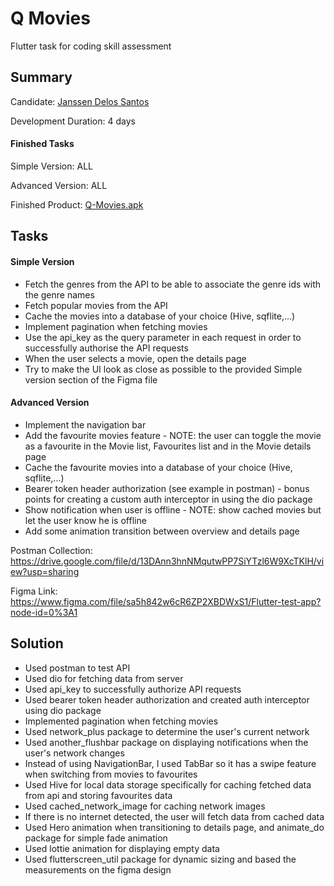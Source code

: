 
# Q Movies

Flutter task for coding skill assessment

## Summary
Candidate: [Janssen Delos Santos](https://www.linkedin.com/in/jangdsantos/)

Development Duration: 4 days

#### Finished Tasks
Simple Version: ALL

Advanced Version: ALL

Finished Product: [Q-Movies.apk](https://drive.google.com/file/d/1zs6vxW315PZiPTRtKtNsYbGRzAK5mazK/view)




## Tasks

####  Simple Version

- Fetch the genres from the API to be able to associate the genre ids with the genre names
- Fetch popular movies from the API
- Cache the movies into a database of your choice (Hive, sqflite,...)
- Implement pagination when fetching movies
- Use the api_key as the query parameter in each request in order to successfully authorise the API requests
- When the user selects a movie, open the details page
- Try to make the UI look as close as possible to the provided Simple version section of the Figma file

#### Advanced Version

- Implement the navigation bar
- Add the favourite movies feature - NOTE: the user can toggle the movie as a favourite in the Movie list, Favourites list and in the Movie details page
- Cache the favourite movies into a database of your choice (Hive, sqflite,...)
- Bearer token header authorization (see example in postman) - bonus points for creating a custom auth interceptor in using the dio package
- Show notification when user is offline - NOTE: show cached movies but let the user know he is offline
- Add some animation transition between overview and details page

Postman Collection: https://drive.google.com/file/d/13DAnn3hnNMqutwPP7SiYTzl6W9XcTKlH/view?usp=sharing

Figma Link: https://www.figma.com/file/sa5h842w6cR6ZP2XBDWxS1/Flutter-test-app?node-id=0%3A1


## Solution

- Used postman to test API
- Used dio for fetching data from server
- Used api_key to successfully authorize API requests
- Used bearer token header authorization and created auth interceptor using dio package
- Implemented pagination when fetching movies
- Used network_plus package to determine the user's current network
- Used another_flushbar package on displaying notifications when the user's network changes
- Instead of using NavigationBar, I used TabBar so it has a swipe feature when switching from movies to favourites
- Used Hive for local data storage specifically for caching fetched data from api and storing favourites data
- Used cached_network_image for caching network images
- If there is no internet detected, the user will fetch data from cached data
- Used Hero animation when transitioning to details page, and animate_do package for simple fade animation
- Used lottie animation for displaying empty data
- Used flutterscreen_util package for dynamic sizing and based the measurements on the figma design

